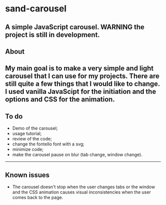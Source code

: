 # sand-carousel
A simple JavaScript carousel.
**WARNING** the project is still in development.
---
## About
My main goal is to make a very simple and light carousel that I can use for my projects. There are still quite a few things that I would like to change.
I used vanilla JavaScipt for the initiation and the options and CSS for the animation.
---
## To do
- Demo of the carousel;
- usage tutorial;
- review of the code;
- change the fontello font with a svg;
- minimize code;
- make the carousel pause on blur (tab change, window change).
---
## Known issues
- The carousel doesn't stop when the user changes tabs or the window and the CSS animation causes visual inconsistencies when the user comes back to the page.